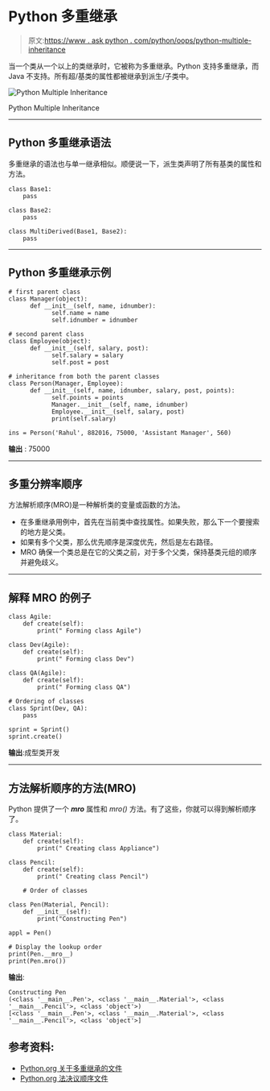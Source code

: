 # Python 多重继承

> 原文:[https://www . ask python . com/python/oops/python-multiple-inheritance](https://www.askpython.com/python/oops/python-multiple-inheritance)

当一个类从一个以上的类继承时，它被称为多重继承。Python 支持多重继承，而 Java 不支持。所有超/基类的属性都被继承到派生/子类中。

![Python Multiple Inheritance](../Images/462b63bd291c0e03ac5624e3e6982082.png)

Python Multiple Inheritance

* * *

## Python 多重继承语法

多重继承的语法也与单一继承相似。顺便说一下，派生类声明了所有基类的属性和方法。

```
class Base1:
    pass

class Base2:
    pass

class MultiDerived(Base1, Base2):
    pass

```

* * *

## Python 多重继承示例

```
# first parent class 
class Manager(object):                   
      def __init__(self, name, idnumber): 
            self.name = name 
            self.idnumber = idnumber 

# second parent class       
class Employee(object):                 
      def __init__(self, salary, post): 
            self.salary = salary 
            self.post = post 

# inheritance from both the parent classes       
class Person(Manager, Employee):         
      def __init__(self, name, idnumber, salary, post, points): 
            self.points = points 
            Manager.__init__(self, name, idnumber) 
            Employee.__init__(self, salary, post)    
            print(self.salary) 

ins = Person('Rahul', 882016, 75000, 'Assistant Manager', 560)

```

**输出** : 75000

* * *

## 多重分辨率顺序

方法解析顺序(MRO)是一种解析类的变量或函数的方法。

*   在多重继承用例中，首先在当前类中查找属性。如果失败，那么下一个要搜索的地方是父类。
*   如果有多个父类，那么优先顺序是深度优先，然后是左右路径。
*   MRO 确保一个类总是在它的父类之前，对于多个父类，保持基类元组的顺序并避免歧义。

* * *

## 解释 MRO 的例子

```
class Agile:
    def create(self):
        print(" Forming class Agile")

class Dev(Agile):
    def create(self):
        print(" Forming class Dev")

class QA(Agile):
    def create(self):
        print(" Forming class QA")

# Ordering of classes
class Sprint(Dev, QA):
    pass

sprint = Sprint()
sprint.create()

```

**输出**:成型类开发

* * *

## 方法解析顺序的方法(MRO)

Python 提供了一个 *__mro__* 属性和 *mro()* 方法。有了这些，你就可以得到解析顺序了。

```
class Material:
    def create(self):
        print(" Creating class Appliance")

class Pencil:
    def create(self):
        print(" Creating class Pencil")

    # Order of classes

class Pen(Material, Pencil):
    def __init__(self):
        print("Constructing Pen")

appl = Pen()

# Display the lookup order
print(Pen.__mro__)
print(Pen.mro())

```

**输出**:

```
Constructing Pen
(<class '__main__.Pen'>, <class '__main__.Material'>, <class '__main__.Pencil'>, <class 'object'>)
[<class '__main__.Pen'>, <class '__main__.Material'>, <class '__main__.Pencil'>, <class 'object'>]

```

## 参考资料:

*   [Python.org 关于多重继承的文件](https://docs.python.org/3/tutorial/classes.html#multiple-inheritance)
*   [Python.org 法决议顺序文件](https://www.python.org/download/releases/2.3/mro/)